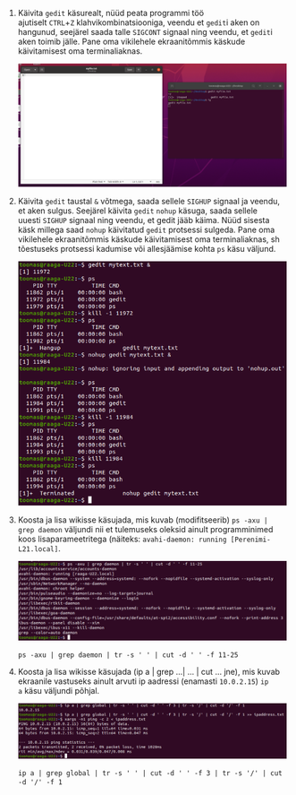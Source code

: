 1. Käivita `gedit` käsurealt, nüüd peata programmi töö ajutiselt `CTRL`+`Z` klahvikombinatsiooniga, veendu et `gedit`i aken on hangunud, seejärel saada talle `SIGCONT` signaal ning veendu, et `gedit`i aken toimib jälle. Pane oma vikilehele ekraanitõmmis käskude käivitamisest oma terminaliaknas.
   
   ![gedit ja sigcont](gedit-sigcont.png)

2. Käivita `gedit` taustal `&` võtmega, saada sellele `SIGHUP` signaal ja veendu, et aken sulgus. Seejärel käivita `gedit` `nohup` käsuga, saada sellele uuesti `SIGHUP` signaal ning veendu, et gedit jääb käima. Nüüd sisesta käsk millega saad `nohup` käivitatud `gedit` protsessi sulgeda. Pane oma vikilehele ekraanitõmmis käskude käivitamisest oma terminaliaknas, sh tõestuseks protsessi kadumise või allesjäämise kohta `ps` käsu väljund.
   
   ![gedit ja sighup](gedit-sighup.png)

3. Koosta ja lisa wikisse käsujada, mis kuvab (modifitseerib) `ps -axu | grep daemon` väljundi nii et tulemuseks oleksid ainult programminimed koos lisaparameetritega (näiteks: `avahi-daemon: running [Perenimi-L21.local]`.
   
   ![grep daemon](grep-daemon.png)
   
   ```
   ps -axu | grep daemon | tr -s ' ' | cut -d ' ' -f 11-25
   ```

4. Koosta ja lisa wikisse käsujada (ip a | grep ...| ... | cut ... jne), mis kuvab ekraanile vastuseks ainult arvuti ip aadressi (enamasti `10.0.2.15`) `ip a` käsu väljundi põhjal.
   
   ![grep ip](grep-ip.png)
   
   ```
   ip a | grep global | tr -s ' ' | cut -d ' ' -f 3 | tr -s '/' | cut -d '/' -f 1
   ```
